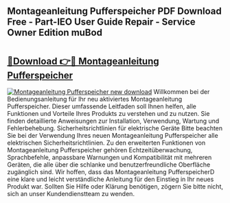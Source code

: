 ## Montageanleitung Pufferspeicher PDF Download Free - Part-IEO User Guide Repair - Service Owner Edition muBod

# <h2><a href="http://df6yij.blite.top/?on=Montageanleitung+Pufferspeicher">🔗Download 👉🔴 Montageanleitung Pufferspeicher</a></h2>

[![Montageanleitung Pufferspeicher new download](https://i.imgur.com/lujVjoI.png)](http://df6yij.blite.top/?on=Montageanleitung+Pufferspeicher)
Willkommen bei der Bedienungsanleitung für Ihr neu aktiviertes Montageanleitung Pufferspeicher. Dieser umfassende Leitfaden soll Ihnen helfen, alle Funktionen und Vorteile Ihres Produkts zu verstehen und zu nutzen. Sie finden detaillierte Anweisungen zur Installation, Verwendung, Wartung und Fehlerbehebung. Sicherheitsrichtlinien für elektrische Geräte Bitte beachten Sie bei der Verwendung Ihres neuen Montageanleitung Pufferspeicher alle elektrischen Sicherheitsrichtlinien. Zu den erweiterten Funktionen von Montageanleitung Pufferspeicher gehören Echtzeitüberwachung, Sprachbefehle, anpassbare Warnungen und Kompatibilität mit mehreren Geräten, die alle über die schlanke und benutzerfreundliche Oberfläche zugänglich sind. Wir hoffen, dass das Montageanleitung PufferspeicherD eine klare und leicht verständliche Anleitung für den Einstieg in Ihr neues Produkt war. Sollten Sie Hilfe oder Klärung benötigen, zögern Sie bitte nicht, sich an unser Kundendienstteam zu wenden.
